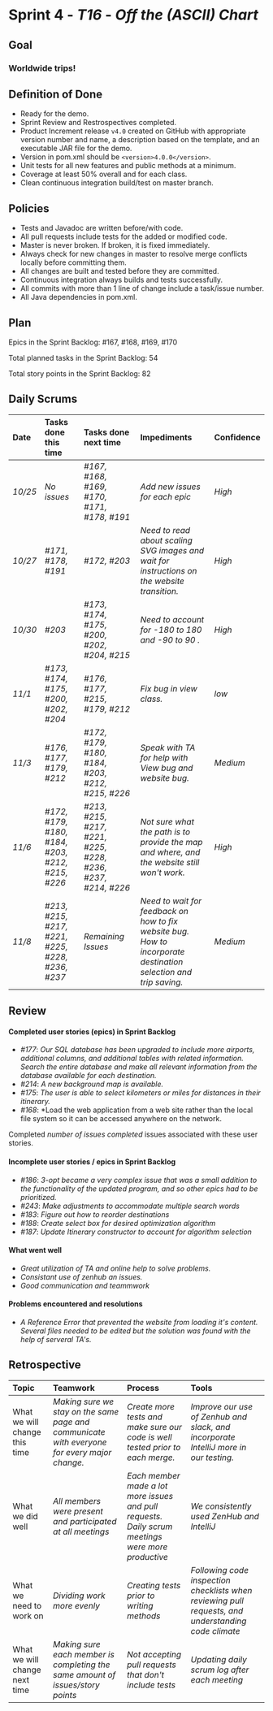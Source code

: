 # Sprint 4 - *T16* - *Off the (ASCII) Chart*

## Goal

### Worldwide trips!

## Definition of Done

* Ready for the demo.
* Sprint Review and Restrospectives completed.
* Product Increment release `v4.0` created on GitHub with appropriate version number and name, a description based on the template, and an executable JAR file for the demo.
* Version in pom.xml should be `<version>4.0.0</version>`.
* Unit tests for all new features and public methods at a minimum.
* Coverage at least 50% overall and for each class.
* Clean continuous integration build/test on master branch.

## Policies

* Tests and Javadoc are written before/with code.  
* All pull requests include tests for the added or modified code.
* Master is never broken.  If broken, it is fixed immediately.
* Always check for new changes in master to resolve merge conflicts locally before committing them.
* All changes are built and tested before they are committed.
* Continuous integration always builds and tests successfully.
* All commits with more than 1 line of change include a task/issue number.
* All Java dependencies in pom.xml.

## Plan 

Epics in the Sprint Backlog: #167, #168, #169, #170 

Total planned tasks in the Sprint Backlog: 54

Total story points in the Sprint Backlog: 82

## Daily Scrums

Date | Tasks done this time | Tasks done next time | Impediments | Confidence
:--- | :--- | :--- | :--- | :---
*10/25* | *No issues* | *#167, #168, #169, #170, #171, #178, #191* | *Add new issues for each epic* | *High*
*10/27* | *#171, #178, #191* | *#172, #203* | *Need to read about scaling SVG images and wait for instructions on the website transition.* | *High*
*10/30* | *#203* | *#173, #174, #175, #200, #202, #204, #215* | *Need to account for -180 to 180 and -90 to 90 .* | *High*
*11/1* | *#173, #174, #175, #200, #202, #204* | *#176, #177, #215, #179, #212* | *Fix bug in view class.* | *low*
*11/3* | *#176, #177, #179, #212* | *#172, #179, #180, #184, #203, #212, #215, #226* | *Speak with TA for help with View bug and website bug.* | *Medium*
*11/6* | *#172, #179, #180, #184, #203, #212, #215, #226* | *#213, #215, #217, #221, #225, #228, #236, #237, #214, #226* | *Not sure what the path is to provide the map and where, and the website still won't work.* | *High*
*11/8* | *#213, #215, #217, #221, #225, #228, #236, #237* | *Remaining Issues* | *Need to wait for feedback on how to fix website bug. How to incorporate destination selection and trip saving.* | *Medium*
 

## Review

#### Completed user stories (epics) in Sprint Backlog 
* *#177*: *Our SQL database has been upgraded to include more airports, additional columns, and additional tables with related information. Search the entire database and make all relevant information from the database available for each destination.*
* *#214*: *A new background map is available.*
* *#175*: *The user is able to select kilometers or miles for distances in their itinerary.*
* *#168*: *Load the web application from a web site rather than the local file system so it can be accessed anywhere on the network.

Completed *number of issues completed* issues associated with these user stories.

#### Incomplete user stories / epics in Sprint Backlog 
* *#186*: *3-opt became a very complex issue that was a small addition to the functionality of the updated program, and so other epics had to be prioritized.*
* *#243*: *Make adjustments to accommodate multiple search words*
* *#183*: *Figure out how to reorder destinations*
* *#188*: *Create select box for desired optimization algorithm*
* *#187*: *Update Itinerary constructor to account for algorithm selection*

#### What went well
* *Great utilization of TA and online help to solve problems.*
* *Consistant use of zenhub an issues.*
* *Good communication and teammwork*

#### Problems encountered and resolutions
* *A Reference Error that prevented the website from loading it's content. Several files needed to be edited but the solution was found with the help of serveral TA's.*

## Retrospective

Topic | Teamwork | Process | Tools
:--- | :--- | :--- | :---
What we will change this time |*Making sure we stay on the same page and communicate with everyone for every major change.* | *Create more tests and make sure our code is well tested prior to each merge.* | *Improve our use of Zenhub and slack, and incorporate IntelliJ more in our testing.*
What we did well | *All members were present and participated at all meetings* | *Each member made a lot more issues and pull requests. Daily scrum meetings were more productive*  | *We consistently used ZenHub and IntelliJ*
What we need to work on | *Dividing work more evenly*  | *Creating tests prior to writing methods*  | *Following code inspection checklists when reviewing pull requests, and understanding code climate*
What we will change next time | *Making sure each member is completing the same amount of issues/story points* | *Not accepting pull requests that don't include tests*  | *Updating daily scrum log after each meeting*
